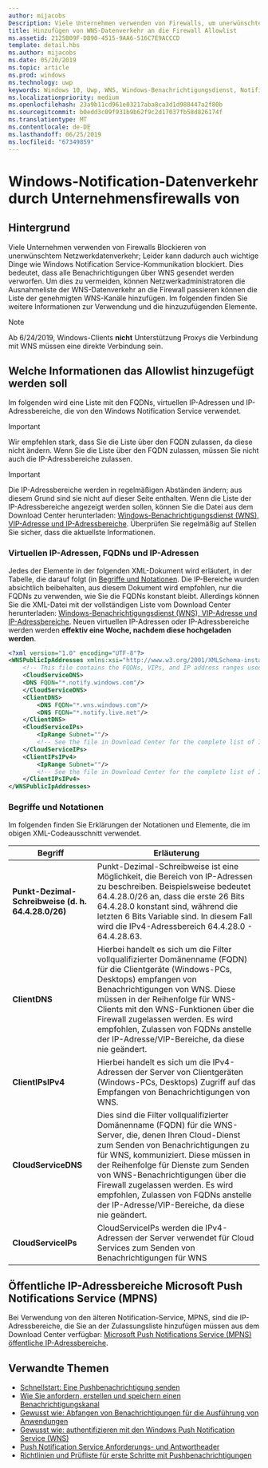 ```yaml
---
author: mijacobs
Description: Viele Unternehmen verwenden von Firewalls, um unerwünschten Datenverkehr zu blockieren. Dieses Dokument beschreibt, wie WNS-Datenverkehr durch Firewalls zu ermöglichen.
title: Hinzufügen von WNS-Datenverkehr an die Firewall Allowlist
ms.assetid: 2125B09F-DB90-4515-9AA6-516C7E9ACCCD
template: detail.hbs
ms.author: mijacobs
ms.date: 05/20/2019
ms.topic: article
ms.prod: windows
ms.technology: uwp
keywords: Windows 10, Uwp, WNS, Windows-Benachrichtigungsdienst, Notification, Windows-Firewall, Problembehandlung, IP, Datenverkehr, Enterprise, Netzwerk, IPv4, VIP-Adresse, vollqualifizierten Domänennamen, öffentliche IP-Adresse
ms.localizationpriority: medium
ms.openlocfilehash: 23a9b11cd961e03217aba8ca3d1d988447a2f80b
ms.sourcegitcommit: b0edd3c09f931b9b62f9c2d17037fb58d826174f
ms.translationtype: MT
ms.contentlocale: de-DE
ms.lasthandoff: 06/25/2019
ms.locfileid: "67349859"
---
```

# <a name="allowing-windows-notification-traffic-through-enterprise-firewalls"></a>Windows-Notification-Datenverkehr durch Unternehmensfirewalls von

## <a name="background"></a>Hintergrund
Viele Unternehmen verwenden von Firewalls Blockieren von unerwünschtem Netzwerkdatenverkehr; Leider kann dadurch auch wichtige Dinge wie Windows Notification Service-Kommunikation blockiert. Dies bedeutet, dass alle Benachrichtigungen über WNS gesendet werden verworfen. Um dies zu vermeiden, können Netzwerkadministratoren die Ausnahmeliste der WNS-Datenverkehr an die Firewall passieren können die Liste der genehmigten WNS-Kanäle hinzufügen. Im folgenden finden Sie weitere Informationen zur Verwendung und die hinzuzufügenden Elemente. 

> [!Note] 
Ab 6/24/2019, Windows-Clients **nicht** Unterstützung Proxys die Verbindung mit WNS müssen eine direkte Verbindung sein.

## <a name="what-information-should-be-added-to-the-allowlist"></a>Welche Informationen das Allowlist hinzugefügt werden soll
Im folgenden wird eine Liste mit den FQDNs, virtuellen IP-Adressen und IP-Adressbereiche, die von den Windows Notification Service verwendet. 

> [!IMPORTANT]
> Wir empfehlen stark, dass Sie die Liste über den FQDN zulassen, da diese nicht ändern. Wenn Sie die Liste über den FQDN zulassen, müssen Sie nicht auch die IP-Adressbereiche zulassen.

> [!IMPORTANT]
> Die IP-Adressbereiche werden in regelmäßigen Abständen ändern; aus diesem Grund sind sie nicht auf dieser Seite enthalten. Wenn die Liste der IP-Adressbereiche angezeigt werden sollen, können Sie die Datei aus dem Download Center herunterladen: [Windows-Benachrichtigungsdienst (WNS), VIP-Adresse und IP-Adressbereiche](https://www.microsoft.com/download/details.aspx?id=44238). Überprüfen Sie regelmäßig auf Stellen Sie sicher, dass die aktuellste Informationen. 


### <a name="fqdns-vips-and-ips"></a>Virtuellen IP-Adressen, FQDNs und IP-Adressen
Jedes der Elemente in der folgenden XML-Dokument wird erläutert, in der Tabelle, die darauf folgt (in [Begriffe und Notationen](#terms-and-notations). Die IP-Bereiche wurden absichtlich beibehalten, aus diesem Dokument wird empfohlen, nur die FQDNs zu verwenden, wie Sie die FQDNs konstant bleibt. Allerdings können Sie die XML-Datei mit der vollständigen Liste vom Download Center herunterladen: [Windows-Benachrichtigungsdienst (WNS), VIP-Adresse und IP-Adressbereiche](https://www.microsoft.com/download/details.aspx?id=44238). Neuen virtuellen IP-Adressen oder IP-Adressbereiche werden werden **effektiv eine Woche, nachdem diese hochgeladen werden**.

```XML
<?xml version="1.0" encoding="UTF-8"?>
<WNSPublicIpAddresses xmlns:xsi="http://www.w3.org/2001/XMLSchema-instance" xmlns:xsd="http://www.w3.org/2001/XMLSchema">
    <!-- This file contains the FQDNs, VIPs, and IP address ranges used by the Windows Notification Service. A new text file will be uploaded every time a new VIP or IP range is released in production.  Please copy the below information and perform the necessary changes on your site. Endpoints in CloudService nodes are used for cloud services to send notifications to WNS. Endpoints in Client nodes are used by devices to receive notifications from WNS. --> 
    <CloudServiceDNS>
    <DNS FQDN="*.notify.windows.com"/>
    </CloudServiceDNS>
    <ClientDNS>
        <DNS FQDN="*.wns.windows.com"/>
        <DNS FQDN="*.notify.live.net"/>
    </ClientDNS>
    <CloudServiceIPs>
        <IpRange Subnet=""/>
        <!-- See the file in Download Center for the complete list of IP ranges -->
    </CloudServiceIPs>
    <ClientIPsIPv4>
        <IpRange Subnet=""/>
        <!-- See the file in Download Center for the complete list of IP ranges -->
    </ClientIPsIPv4>
</WNSPublicIpAddresses>

```

### <a name="terms-and-notations"></a>Begriffe und Notationen
Im folgenden finden Sie Erklärungen der Notationen und Elemente, die im obigen XML-Codeausschnitt verwendet.

| Begriff | Erläuterung |
|---|---|
| **Punkt-Dezimal-Schreibweise (d. h. 64.4.28.0/26)** | Punkt-Dezimal-Schreibweise ist eine Möglichkeit, die Bereich von IP-Adressen zu beschreiben. Beispielsweise bedeutet 64.4.28.0/26 an, dass die erste 26 Bits 64.4.28.0 konstant sind, während die letzten 6 Bits Variable sind.  In diesem Fall wird die IPv4-Adressbereich 64.4.28.0 - 64.4.28.63. |
| **ClientDNS** | Hierbei handelt es sich um die Filter vollqualifizierter Domänenname (FQDN) für die Clientgeräte (Windows-PCs, Desktops) empfangen von Benachrichtigungen von WNS. Diese müssen in der Reihenfolge für WNS-Clients mit den WNS-Funktionen über die Firewall zugelassen werden.  Es wird empfohlen, Zulassen von FQDNs anstelle der IP-Adresse/VIP-Bereiche, da diese nie geändert. |
| **ClientIPsIPv4** | Hierbei handelt es sich um die IPv4-Adressen der Server von Clientgeräten (Windows-PCs, Desktops) Zugriff auf das Empfangen von Benachrichtigungen von WNS. |
| **CloudServiceDNS** | Dies sind die Filter vollqualifizierter Domänenname (FQDN) für die WNS-Server, die, denen Ihren Cloud-Dienst zum Senden von Benachrichtigungen zu für WNS, kommuniziert. Diese müssen in der Reihenfolge für Dienste zum Senden von WNS-Benachrichtigungen über die Firewall zugelassen werden.  Es wird empfohlen, Zulassen von FQDNs anstelle der IP-Adresse/VIP-Bereiche, da diese nie geändert.|
| **CloudServiceIPs** | CloudServiceIPs werden die IPv4-Adressen der Server verwendet für Cloud Services zum Senden von Benachrichtigungen für WNS  |


## <a name="microsoft-push-notifications-service-mpns-public-ip-ranges"></a>Öffentliche IP-Adressbereiche Microsoft Push Notifications Service (MPNS)
Bei Verwendung von den älteren Notification-Service, MPNS, sind die IP-Adressbereiche, die Sie an der Zulassungsliste hinzufügen müssen aus dem Download Center verfügbar: [Microsoft Push Notifications Service (MPNS) öffentliche IP-Adressbereiche](https://www.microsoft.com/download/details.aspx?id=44535).


## <a name="related-topics"></a>Verwandte Themen

* [Schnellstart: Eine Pushbenachrichtigung senden](https://docs.microsoft.com/previous-versions/windows/apps/hh868252(v=win.10))
* [Wie Sie anfordern, erstellen und speichern einen Benachrichtigungskanal](https://docs.microsoft.com/previous-versions/windows/apps/hh465412(v=win.10))
* [Gewusst wie: Abfangen von Benachrichtigungen für die Ausführung von Anwendungen](https://docs.microsoft.com/previous-versions/windows/apps/jj709907(v=win.10))
* [Gewusst wie: authentifizieren mit den Windows Push Notification Service (WNS)](https://docs.microsoft.com/previous-versions/windows/apps/hh465407(v=win.10))
* [Push Notification Service Anforderungs- und Antwortheader](https://docs.microsoft.com/previous-versions/windows/apps/hh465435(v=win.10))
* [Richtlinien und Prüfliste für erste Schritte mit Pushbenachrichtigungen](https://docs.microsoft.com/windows/uwp/controls-and-patterns/tiles-and-notifications-windows-push-notification-services--wns--overview)
 
